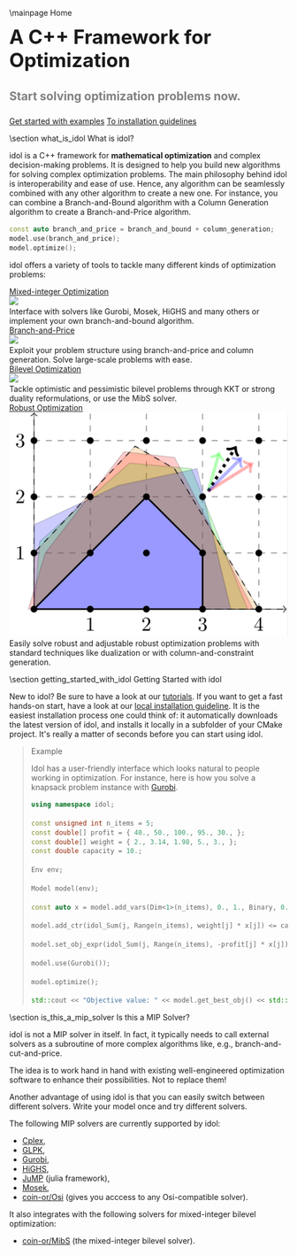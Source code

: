 \mainpage Home

<h1 style="font-size:2.5em;border:none;margin-top:5px;margin-bottom:20px;">A C++ Framework for Optimization</h1>
<h2 style="font-size:1.5em;color:gray;line-height:1.5em;border:none;margin-bottom:20px;">Start solving optimization problems now.</h2>

<a href="examples.html" class="my-button">Get started with examples</a>
<a href="installation.html" class="my-button">To installation guidelines</a>

\section what_is_idol What is idol?

idol is a C++ framework for **mathematical optimization** and complex decision-making problems.
It is designed to help you build new algorithms for solving complex optimization problems.
The main philosophy behind idol is interoperability and ease of use.
Hence, any algorithm can be seamlessly combined with any other algorithm to create a new one.
For instance, you can combine a Branch-and-Bound algorithm with a Column Generation algorithm to create a Branch-and-Price algorithm.

```cpp 
const auto branch_and_price = branch_and_bound + column_generation;
model.use(branch_and_price);
model.optimize();
```

idol offers a variety of tools to tackle many different kinds of optimization problems:

<div id="cards">
    <div class="card" onclick="window.location = 'examples_mixed_integer.html';">
        <a href="examples_mixed_integer.html">
            Mixed-integer Optimization
        </a>
        <div class="frame">
            <img src="https://upload.wikimedia.org/wikipedia/commons/0/06/IP_polytope_with_LP_relaxation.svg">
        </div>
        Interface with solvers like Gurobi, Mosek, HiGHS and many others or implement your own branch-and-bound algorithm.
    </div>
    <div class="card" onclick="window.location = 'examples_mixed_integer.html#examples_mixed_integer_branch_and_price';">
        <a href="examples_mixed_integer.html#examples_mixed_integer_branch_and_price">
            Branch-and-Price
        </a>
        <div class="frame">
            <img src="https://media.springernature.com/full/springer-static/image/art%3A10.1007%2Fs00454-012-9421-9/MediaObjects/454_2012_9421_Fig1_HTML.gif">
        </div>
        Exploit your problem structure using branch-and-price and column generation. Solve large-scale problems with ease.
    </div>
    <div class="card" onclick="window.location = 'examples_bilevel.html';">
        <a href="examples_bilevel.html">
            Bilevel Optimization
        </a>
            <div class="frame">
                <img src="https://upload.wikimedia.org/wikipedia/commons/8/8c/Supply-demand-equilibrium.svg">
            </div>
            Tackle optimistic and pessimistic bilevel problems through KKT or strong duality reformulations,
            or use the MibS solver.
    </div>
    <div class="card" onclick="window.location = 'examples_robust.html';">
        <a href="examples_robust.html">
            Robust Optimization
        </a>
        <div class="frame">
            <img src="robust.png" />
        </div>
        Easily solve robust and adjustable robust optimization problems with standard techniques like dualization or
        with column-and-constraint generation.
    </div>
</div>

\section getting_started_with_idol Getting Started with idol

New to idol? Be sure to have a look at our [tutorials](/tutorials). If you want to get a fast hands-on
start, have a look at our [local installation guideline](/installation). It is the easiest installation process
one could think of: it automatically downloads the latest version of idol, and installs it locally in a subfolder of your CMake project.
It's really a matter of seconds before you can start using idol.

> Example
>
> Idol has a user-friendly interface which looks natural to people working in optimization. For instance,
> here is how you solve a knapsack problem instance with [Gurobi](https://www.gurobi.com/).
>
> ```cpp
> using namespace idol;
>
> const unsigned int n_items = 5;
> const double[] profit = { 40., 50., 100., 95., 30., };
> const double[] weight = { 2., 3.14, 1.98, 5., 3., };
> const double capacity = 10.;
>
> Env env;
>
> Model model(env);
>
> const auto x = model.add_vars(Dim<1>(n_items), 0., 1., Binary, 0., "x");
>
> model.add_ctr(idol_Sum(j, Range(n_items), weight[j] * x[j]) <= capacity);
>
> model.set_obj_expr(idol_Sum(j, Range(n_items), -profit[j] * x[j]);
>
> model.use(Gurobi());
>
> model.optimize();
>
> std::cout << "Objective value: " << model.get_best_obj() << std::endl;
> ```

\section is_this_a_mip_solver Is this a MIP Solver?

idol is not a MIP solver in itself. In fact, it typically needs to call external
solvers as a subroutine of more complex algorithms like, e.g., branch-and-cut-and-price.

The idea is to work hand in hand with existing well-engineered optimization
software to enhance their possibilities. Not to replace them!

Another advantage of using idol is that you can easily switch between different solvers.
Write your model once and try different solvers.

The following MIP solvers are currently supported by idol:

* [Cplex](https://www.ibm.com/products/ilog-cplex-optimization-studio),
* [GLPK](https://www.gnu.org/software/glpk/),
* [Gurobi](https://www.gurobi.com/),
* [HiGHS](https://highs.dev/),
* [JuMP](https://jump.dev/) (julia framework),
* [Mosek](https://www.mosek.com/),
* [coin-or/Osi](https://github.com/coin-or/Osi) (gives you acccess to any Osi-compatible solver).

It also integrates with the following solvers for mixed-integer bilevel optimization:

* [coin-or/MibS](https://github.com/coin-or/MibS) (the mixed-integer bilevel solver).

